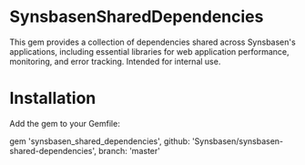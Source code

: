 # SynsbasenSharedDependencies

This gem provides a collection of dependencies shared across Synsbasen's applications, including essential libraries for web application performance, monitoring, and error tracking. Intended for internal use.

# Installation
Add the gem to your Gemfile:

gem 'synsbasen_shared_dependencies', github: 'Synsbasen/synsbasen-shared-dependencies', branch: 'master'
